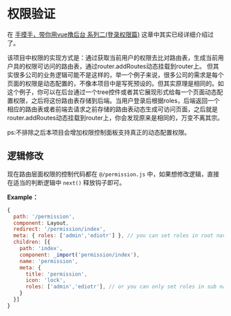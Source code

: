 # 权限验证

在 [手摸手，带你用vue撸后台 系列二(登录权限篇)](https://segmentfault.com/a/1190000009506097) 这章中其实已经详细介绍过了。

该项目中权限的实现方式是：通过获取当前用户的权限去比对路由表，生成当前用户具的权限可访问的路由表，通过router.addRoutes动态挂载到router上。
但其实很多公司的业务逻辑可能不是这样的，举一个例子来说，很多公司的需求是每个页面的权限是动态配置的，不像本项目中是写死预设的。但其实原理是相同的。如这个例子，你可以在后台通过一个tree控件或者其它展现形式给每一个页面动态配置权限，之后将这份路由表存储到后端。当用户登录后根据roles，后端返回一个相应的路由表或者前端去请求之前存储的路由表动态生成可访问页面，之后就是router.addRoutes动态挂载到router上，你会发现原来是相同的，万变不离其宗。

ps:不排除之后本项目会增加权限控制面板支持真正的动态配置权限。

## 逻辑修改
现在路由层面权限的控制代码都在 `@/permission.js` 中，如果想修改逻辑，直接在适当的判断逻辑中 `next()` 释放钩子即可。


**Example：**
```js
{
  path: '/permission',
  component: Layout,
  redirect: '/permission/index',
  meta: { roles: ['admin','ediotr'] }, // you can set roles in root nav
  children: [{
    path: 'index',
    component: _import('permission/index'),
    name: 'permission',
    meta: {
      title: 'permission',
      icon: 'lock',
      roles: ['admin','ediotr'], // or you can only set roles in sub nav
    }
  }]
}
```
